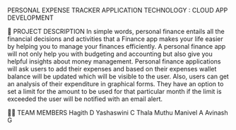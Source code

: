 PERSONAL EXPENSE TRACKER APPLICATION
TECHNOLOGY : CLOUD APP DEVELOPMENT



📒 PROJECT DESCRIPTION
In simple words, personal finance entails all the financial decisions and activities that a Finance app makes your life easier by helping you to manage your finances efficiently. A personal finance app will not only help you with budgeting and accounting but also give you helpful insights about money management.
Personal finance applications will ask users to add their expenses and based on their expenses wallet balance will be updated which will be visible to the user. Also, users can get an analysis of their expenditure in graphical forms. They have an option to set a limit for the amount to be used for that particular month if the limit is exceeded the user will be notified with an email alert.



🧑🏻‍ TEAM MEMBERS
Hagith D
Yashaswini C
Thala Muthu Manivel A
Avinash G
